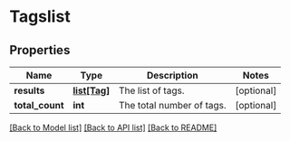 # Tagslist

## Properties
Name | Type | Description | Notes
------------ | ------------- | ------------- | -------------
**results** | [**list[Tag]**](Tag.md) | The list of tags. | [optional] 
**total_count** | **int** | The total number of tags. | [optional] 

[[Back to Model list]](../README.md#documentation-for-models) [[Back to API list]](../README.md#documentation-for-api-endpoints) [[Back to README]](../README.md)


